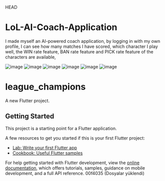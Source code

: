 HEAD
# LoL-AI-Coach-Application
I made myself an AI-powered coach application, by logging in with my own profile, I can see how many matches I have scored, which character I play well, the WIN rate feature, BAN rate feature and PICK rate feature of the characters are available,


![image](https://github.com/user-attachments/assets/0ffdb0ed-79d5-4e50-8858-d8152535045f)
![image](https://github.com/user-attachments/assets/99946f22-ad16-4688-a816-a4f8b2c1e2ab)
![image](https://github.com/user-attachments/assets/909e54b6-0f2e-4e60-a4cb-a75dc30b67e0)
![image](https://github.com/user-attachments/assets/752447b3-7447-42c1-9d74-2214104d2076)
![image](https://github.com/user-attachments/assets/946d95ed-dec1-4160-b9f2-5512398745e9)
![image](https://github.com/user-attachments/assets/f57f8192-a8f0-4e50-bd1d-2cc8286f765e)


# league_champions

A new Flutter project.

## Getting Started

This project is a starting point for a Flutter application.

A few resources to get you started if this is your first Flutter project:

- [Lab: Write your first Flutter app](https://docs.flutter.dev/get-started/codelab)
- [Cookbook: Useful Flutter samples](https://docs.flutter.dev/cookbook)

For help getting started with Flutter development, view the
[online documentation](https://docs.flutter.dev/), which offers tutorials,
samples, guidance on mobile development, and a full API reference.
00f4035 (Dosyalar yüklendi)
